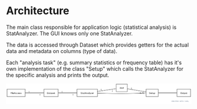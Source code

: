 # Architecture

The main class responsible for application logic (statistical analysis) is StatAnalyzer. The GUI knows only one StatAnalyzer. 

The data is accessed through Dataset which provides getters for the actual data and metadata on columns (type of data).

Each "analysis task" (e.g. summary statistics or frequency table) has it's own implementation of the class "Setup" which calls the StatAnalyzer for the specific analysis and prints the output.


![Architecture](logical_structure.png)

